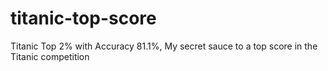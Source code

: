 # titanic-top-score
Titanic Top 2% with Accuracy 81.1%, My secret sauce to a top score in the Titanic competition
